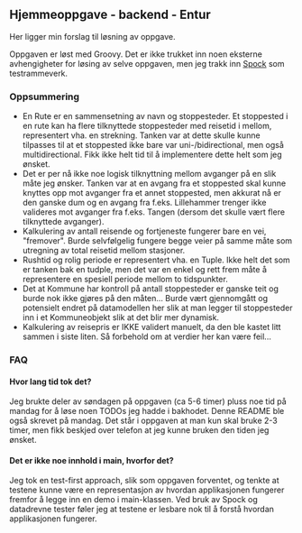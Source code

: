## Hjemmeoppgave - backend - Entur

Her ligger min forslag til løsning av oppgave.

Oppgaven er løst med Groovy. Det er ikke trukket inn noen eksterne avhengigheter for løsing av selve oppgaven, men 
 jeg trakk inn [Spock](https://spockframework.org) som testrammeverk.

###  Oppsummering
* En Rute er en sammensetning av navn og stoppesteder. Et stoppested i en rute kan ha 
  flere tilknyttede stoppesteder med reisetid i mellom, representert vha. en strekning. 
  Tanken var at dette skulle kunne tilpasses til at et stoppested ikke bare var uni-/bidirectional,
  men også multidirectional. Fikk ikke helt tid til å implementere dette helt som jeg ønsket.
* Det er per nå ikke noe logisk tilknyttning mellom avganger på en slik måte jeg ønsker.
  Tanken var at en avgang fra et stoppested skal kunne knyttes opp mot avganger fra et annet stoppested,
  men akkurat nå er den ganske dum og en avgang fra f.eks. Lillehammer trenger ikke valideres mot avganger
  fra f.eks. Tangen (dersom det skulle vært flere tilknyttede avganger).
* Kalkulering av antall reisende og fortjeneste fungerer bare en vei, "fremover". Burde selvfølgelig fungere
  begge veier på samme måte som utregning av total reisetid mellom stasjoner.
* Rushtid og rolig periode er representert vha. en Tuple. Ikke helt det som er tanken bak en tudple, men det var en enkel
  og rett frem måte å representere en spesiell periode mellom to tidspunkter.
* Det at Kommune har kontroll på antall stoppesteder er ganske teit og burde nok ikke gjøres på den måten...
  Burde vært gjennomgått og potensielt endret på datamodellen her slik at man legger til stoppesteder inn i et
  Kommuneobjekt slik at det blir mer dynamisk.
* Kalkulering av reisepris er IKKE validert manuelt, da den ble kastet litt sammen i siste liten. Så forbehold om at
  verdier her kan være feil...

### FAQ
#### Hvor lang tid tok det?
Jeg brukte deler av søndagen på oppgaven (ca 5-6 timer) pluss noe tid på
mandag for å løse noen TODOs jeg hadde i bakhodet. Denne README ble også skrevet
på mandag. Det står i oppgaven at man kun skal bruke 2-3 timer, men fikk beskjed over telefon at jeg
kunne bruken den tiden jeg ønsket.

#### Det er ikke noe innhold i main, hvorfor det?
Jeg tok en test-first approach, slik som oppgaven forventet, og tenkte at testene kunne være en representasjon av hvordan
applikasjonen fungerer fremfor å legge inn en demo i main-klassen. Ved bruk av Spock og datadrevne tester føler
jeg at testene er lesbare nok til å forstå hvordan applikasjonen fungerer.
